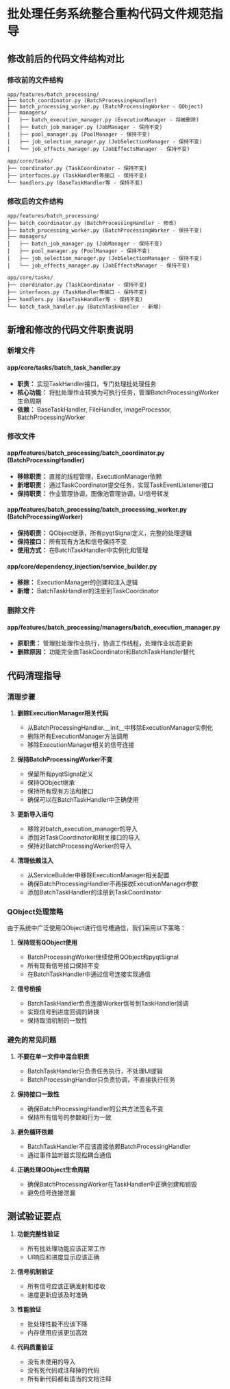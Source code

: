# 批处理任务系统整合重构代码文件规范指导

## 修改前后的代码文件结构对比

### 修改前的文件结构
```
app/features/batch_processing/
├── batch_coordinator.py (BatchProcessingHandler)
├── batch_processing_worker.py (BatchProcessingWorker - QObject)
├── managers/
│   ├── batch_execution_manager.py (ExecutionManager - 将被删除)
│   ├── batch_job_manager.py (JobManager - 保持不变)
│   ├── pool_manager.py (PoolManager - 保持不变)
│   ├── job_selection_manager.py (JobSelectionManager - 保持不变)
│   └── job_effects_manager.py (JobEffectsManager - 保持不变)

app/core/tasks/
├── coordinator.py (TaskCoordinator - 保持不变)
├── interfaces.py (TaskHandler等接口 - 保持不变)
└── handlers.py (BaseTaskHandler等 - 保持不变)
```

### 修改后的文件结构
```
app/features/batch_processing/
├── batch_coordinator.py (BatchProcessingHandler - 修改)
├── batch_processing_worker.py (BatchProcessingWorker - 保持不变)
├── managers/
│   ├── batch_job_manager.py (JobManager - 保持不变)
│   ├── pool_manager.py (PoolManager - 保持不变)
│   ├── job_selection_manager.py (JobSelectionManager - 保持不变)
│   └── job_effects_manager.py (JobEffectsManager - 保持不变)

app/core/tasks/
├── coordinator.py (TaskCoordinator - 保持不变)
├── interfaces.py (TaskHandler等接口 - 保持不变)
├── handlers.py (BaseTaskHandler等 - 保持不变)
└── batch_task_handler.py (BatchTaskHandler - 新增)
```

## 新增和修改的代码文件职责说明

### 新增文件

#### app/core/tasks/batch_task_handler.py
- **职责：** 实现TaskHandler接口，专门处理批处理任务
- **核心功能：** 将批处理作业转换为可执行任务，管理BatchProcessingWorker生命周期
- **依赖：** BaseTaskHandler, FileHandler, ImageProcessor, BatchProcessingWorker

### 修改文件

#### app/features/batch_processing/batch_coordinator.py (BatchProcessingHandler)
- **移除职责：** 直接的线程管理，ExecutionManager依赖
- **新增职责：** 通过TaskCoordinator提交任务，实现TaskEventListener接口
- **保持职责：** 作业管理协调，图像池管理协调，UI信号转发

#### app/features/batch_processing/batch_processing_worker.py (BatchProcessingWorker)
- **保持职责：** QObject继承，所有pyqtSignal定义，完整的处理逻辑
- **保持接口：** 所有现有方法和信号保持不变
- **使用方式：** 在BatchTaskHandler中实例化和管理

#### app/core/dependency_injection/service_builder.py
- **移除：** ExecutionManager的创建和注入逻辑
- **新增：** BatchTaskHandler的注册到TaskCoordinator

### 删除文件

#### app/features/batch_processing/managers/batch_execution_manager.py
- **原职责：** 管理批处理作业执行，协调工作线程，处理作业状态更新
- **删除原因：** 功能完全由TaskCoordinator和BatchTaskHandler替代

## 代码清理指导

### 清理步骤

1. **删除ExecutionManager相关代码**
   - 从BatchProcessingHandler.__init__中移除ExecutionManager实例化
   - 删除所有ExecutionManager方法调用
   - 移除ExecutionManager相关的信号连接

2. **保持BatchProcessingWorker不变**
   - 保留所有pyqtSignal定义
   - 保持QObject继承
   - 保持所有现有方法和接口
   - 确保可以在BatchTaskHandler中正确使用

3. **更新导入语句**
   - 移除对batch_execution_manager的导入
   - 添加对TaskCoordinator和相关接口的导入
   - 保持对BatchProcessingWorker的导入

4. **清理依赖注入**
   - 从ServiceBuilder中移除ExecutionManager相关配置
   - 确保BatchProcessingHandler不再接收ExecutionManager参数
   - 添加BatchTaskHandler的注册到TaskCoordinator

### QObject处理策略

由于系统中广泛使用QObject进行信号槽通信，我们采用以下策略：

1. **保持现有QObject使用**
   - BatchProcessingWorker继续使用QObject和pyqtSignal
   - 所有现有信号接口保持不变
   - 在BatchTaskHandler中通过信号连接实现通信

2. **信号桥接**
   - BatchTaskHandler负责连接Worker信号到TaskHandler回调
   - 实现信号到进度回调的转换
   - 保持取消机制的一致性

### 避免的常见问题

1. **不要在单一文件中混合职责**
   - BatchTaskHandler只负责任务执行，不处理UI逻辑
   - BatchProcessingHandler只负责协调，不直接执行任务

2. **保持接口一致性**
   - 确保BatchProcessingHandler的公共方法签名不变
   - 保持所有信号的参数和行为一致

3. **避免循环依赖**
   - BatchTaskHandler不应该直接依赖BatchProcessingHandler
   - 通过事件监听器实现松耦合通信

4. **正确处理QObject生命周期**
   - 确保BatchProcessingWorker在TaskHandler中正确创建和销毁
   - 避免信号连接泄漏

## 测试验证要点

1. **功能完整性验证**
   - 所有批处理功能应该正常工作
   - UI响应和进度显示应该正确

2. **信号机制验证**
   - 所有信号应该正确发射和接收
   - 进度更新应该及时准确

3. **性能验证**
   - 批处理性能不应该下降
   - 内存使用应该更加高效

4. **代码质量验证**
   - 没有未使用的导入
   - 没有死代码或注释掉的代码
   - 所有新代码都有适当的文档注释